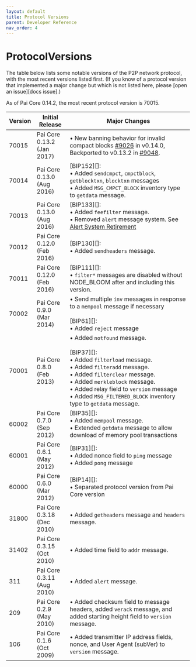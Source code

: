 ```yaml
---
layout: default
title: Protocol Versions
parent: Developer Reference
nav_order: 4
---
```


ProtocolVersions
=================

The table below lists some notable versions of the P2P network protocol,
with the most recent versions listed first. (If you know of a protocol
version that implemented a major change but which is not listed here,
please [open an issue][docs issue].)

As of Pai Core 0.14.2, the most recent protocol version is 70015.

| Version | Initial Release                    | Major Changes
|---------|------------------------------------|--------------
| 70015   | Pai Core 0.13.2 <br>(Jan 2017) | • New banning behavior for invalid compact blocks [#9026](https://github.com/Pai/Pai/pull/9026) in v0.14.0, Backported to v0.13.2 in [#9048](https://github.com/Pai/Pai/pull/9048).
| 70014   | Pai Core 0.13.0 <br>(Aug 2016) | [BIP152][]: <br>• Added `sendcmpct`, `cmpctblock`, `getblocktxn`, `blocktxn` messages <br> • Added `MSG_CMPCT_BLOCK` inventory type to `getdata` message.
| 70013   | Pai Core 0.13.0 <br>(Aug 2016) | [BIP133][]: <br>• Added `feefilter` message.<br> • Removed `alert` message system. See [Alert System Retirement](https://Pai.org/en/alert/2016-11-01-alert-retirement)
| 70012   | Pai Core 0.12.0 <br>(Feb 2016) | [BIP130][]: <br>• Added `sendheaders` message.
| 70011   | Pai Core 0.12.0 <br>(Feb 2016) | [BIP111][]: <br>• `filter*` messages are disabled without NODE_BLOOM after and including this version.
| 70002   | Pai Core 0.9.0 <br>(Mar 2014)  | • Send multiple `inv` messages in response to a `mempool` message if necessary <br><br>[BIP61][]: <br>• Added `reject` message
| 70001   | Pai Core 0.8.0 <br>(Feb 2013)  | • Added `notfound` message. <br><br>[BIP37][]: <br>• Added `filterload` message. <br>• Added `filteradd` message. <br>• Added `filterclear` message. <br>• Added `merkleblock` message. <br>• Added relay field to `version` message <br>• Added `MSG_FILTERED_BLOCK` inventory type to `getdata` message.
| 60002   | Pai Core 0.7.0 <br>(Sep 2012)  | [BIP35][]: <br>• Added `mempool` message. <br>• Extended `getdata` message to allow download of memory pool transactions
| 60001   | Pai Core 0.6.1 <br>(May 2012)  | [BIP31][]: <br>• Added nonce field to `ping` message <br>• Added `pong` message
| 60000   | Pai Core 0.6.0 <br>(Mar 2012)  | [BIP14][]: <br>• Separated protocol version from Pai Core version
| 31800   | Pai Core 0.3.18 <br>(Dec 2010) | • Added `getheaders` message and `headers` message.
| 31402   | Pai Core 0.3.15 <br>(Oct 2010) | • Added time field to `addr` message.
| 311     | Pai Core 0.3.11 <br>(Aug 2010) | • Added `alert` message.
| 209     | Pai Core 0.2.9 <br>(May 2010)  | • Added checksum field to message headers, added `verack` message, and added starting height field to `version` message.
| 106     | Pai Core 0.1.6 <br>(Oct 2009)  | • Added transmitter IP address fields, nonce, and User Agent (subVer) to `version` message.
